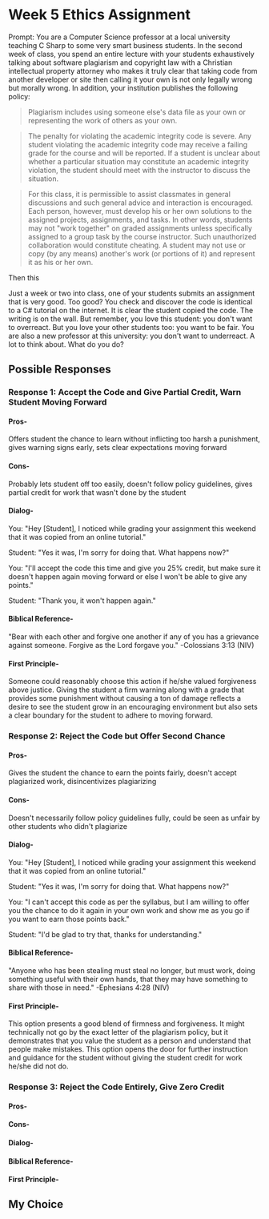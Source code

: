 # Week 5 Ethics Assignment

Prompt: You are a Computer Science professor at a local university teaching C Sharp to some very smart business students. In the second week of class, you spend an entire lecture with your students exhaustively talking about software plagiarism and copyright law with a Christian intellectual property attorney who makes it truly clear that taking code from another developer or site then calling it your own is not only legally wrong but morally wrong. In addition, your institution publishes the following policy:

>Plagiarism includes using someone else's data file as your own or representing the work of others as your own.

>The penalty for violating the academic integrity code is severe. Any student violating the academic integrity code may receive a failing grade for the course and will be reported. If a student is unclear about whether a particular situation may constitute an academic integrity violation, the student should meet with the instructor to discuss the situation.

>For this class, it is permissible to assist classmates in general discussions and such general advice and interaction is encouraged. Each person, however, must develop his or her own solutions to the assigned projects, assignments, and tasks. In other words, students may not "work together" on graded assignments unless specifically assigned to a group task by the course instructor. Such unauthorized collaboration would constitute cheating. A student may not use or copy (by any means) another's work (or portions of it) and represent it as his or her own.

Then this

Just a week or two into class, one of your students submits an assignment that is very good. Too good? You check and discover the code is identical to a C# tutorial on the internet. It is clear the student copied the code. The writing is on the wall. But remember, you love this student: you don't want to overreact. But you love your other students too: you want to be fair. You are also a new professor at this university: you don't want to underreact. A lot to think about. What do you do?

## Possible Responses

### <b>Response 1: Accept the Code and Give Partial Credit, Warn Student Moving Forward</b>

#### Pros-
Offers student the chance to learn without inflicting too harsh a punishment, gives warning signs early, sets clear expectations moving forward

#### Cons- 
Probably lets student off too easily, doesn't follow policy guidelines, gives partial credit for work that wasn't done by the student

#### Dialog- 
You: "Hey [Student], I noticed while grading your assignment this weekend that it was copied from an online tutorial."

Student: "Yes it was, I'm sorry for doing that. What happens now?"

You: "I'll accept the code this time and give you 25% credit, but make sure it doesn't happen again moving forward or else I won't be able to give any points."

Student: "Thank you, it won't happen again."

#### Biblical Reference- 
"Bear with each other and forgive one another if any of you has a grievance against someone. Forgive as the Lord forgave you." -Colossians 3:13 (NIV)

#### First Principle- 
Someone could reasonably choose this action if he/she valued forgiveness above justice. Giving the student a firm warning along with a grade that provides some punishment without causing a ton of damage reflects a desire to see the student grow in an encouraging environment but also sets a clear boundary for the student to adhere to moving forward.

### <b>Response 2: Reject the Code but Offer Second Chance</b>

#### Pros- 
Gives the student the chance to earn the points fairly, doesn't accept plagiarized work, disincentivizes plagiarizing

#### Cons- 
Doesn't necessarily follow policy guidelines fully, could be seen as unfair by other students who didn't plagiarize

#### Dialog-
You: "Hey [Student], I noticed while grading your assignment this weekend that it was copied from an online tutorial."

Student: "Yes it was, I'm sorry for doing that. What happens now?"

You: "I can't accept this code as per the syllabus, but I am willing to offer you the chance to do it again in your own work and show me as you go if you want to earn those points back."

Student: "I'd be glad to try that, thanks for understanding."

#### Biblical Reference- 
"Anyone who has been stealing must steal no longer, but must work, doing something useful with their own hands, that they may have something to share with those in need." -Ephesians 4:28 (NIV)

#### First Principle- 
This option presents a good blend of firmness and forgiveness. It might technically not go by the exact letter of the plagiarism policy, but it demonstrates that you value the student as a person and understand that people make mistakes. This option opens the door for further instruction and guidance for the student without giving the student credit for work he/she did not do.

### <b>Response 3: Reject the Code Entirely, Give Zero Credit</b>

#### Pros- 


#### Cons-


#### Dialog-


#### Biblical Reference- 


#### First Principle- 


## My Choice

